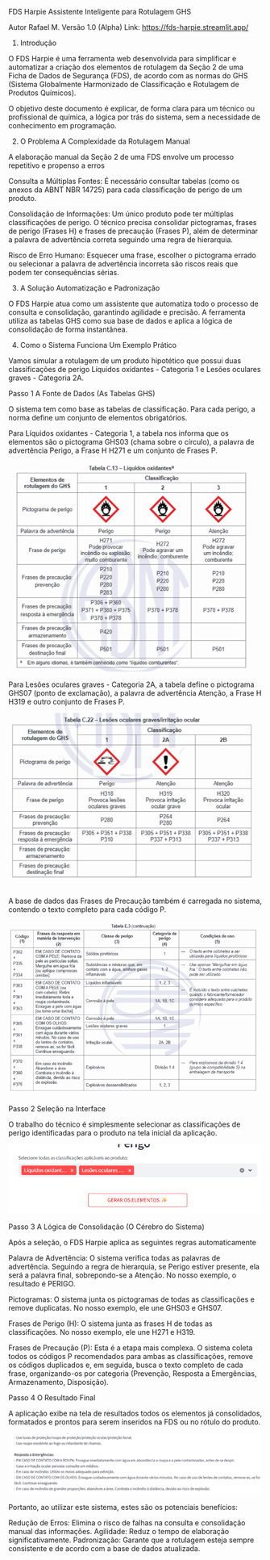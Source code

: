 FDS Harpie Assistente Inteligente para Rotulagem GHS

Autor Rafael M.
Versão 1.0 (Alpha)
Link: https://fds-harpie.streamlit.app/

1. Introdução

O FDS Harpie é uma ferramenta web desenvolvida para simplificar e automatizar a criação dos elementos de rotulagem da Seção 2 de uma Ficha de Dados de Segurança (FDS), de acordo com as normas do GHS (Sistema Globalmente Harmonizado de Classificação e Rotulagem de Produtos Químicos).

O objetivo deste documento é explicar, de forma clara para um técnico ou profissional de química, a lógica por trás do sistema, sem a necessidade de conhecimento em programação.

2. O Problema A Complexidade da Rotulagem Manual

A elaboração manual da Seção 2 de uma FDS envolve um processo repetitivo e propenso a erros

Consulta a Múltiplas Fontes: É necessário consultar tabelas (como os anexos da ABNT NBR 14725) para cada classificação de perigo de um produto.

Consolidação de Informações: Um único produto pode ter múltiplas classificações de perigo. O técnico precisa consolidar pictogramas, frases de perigo (Frases H) e frases de precaução (Frases P), além de determinar a palavra de advertência correta seguindo uma regra de hierarquia.

Risco de Erro Humano: Esquecer uma frase, escolher o pictograma errado ou selecionar a palavra de advertência incorreta são riscos reais que podem ter consequências sérias.

3. A Solução Automatização e Padronização

O FDS Harpie atua como um assistente que automatiza todo o processo de consulta e consolidação, garantindo agilidade e precisão. A ferramenta utiliza as tabelas GHS como sua base de dados e aplica a lógica de consolidação de forma instantânea.

4. Como o Sistema Funciona Um Exemplo Prático

Vamos simular a rotulagem de um produto hipotético que possui duas classificações de perigo Líquidos oxidantes - Categoria 1 e Lesões oculares graves - Categoria 2A.

Passo 1 A Fonte de Dados (As Tabelas GHS)

O sistema tem como base as tabelas de classificação. Para cada perigo, a norma define um conjunto de elementos obrigatórios.

Para Líquidos oxidantes - Categoria 1, a tabela nos informa que os elementos são o pictograma GHS03 (chama sobre o círculo), a palavra de advertência Perigo, a Frase H H271 e um conjunto de Frases P.

![Tabela para Líquidos Oxidantes](https://raw.githubusercontent.com/meanmathics/fds-harpie/refs/heads/main/img/img1.png)

Para Lesões oculares graves - Categoria 2A, a tabela define o pictograma GHS07 (ponto de exclamação), a palavra de advertência Atenção, a Frase H H319 e outro conjunto de Frases P.

![Tabela para Danos Oculares](https://raw.githubusercontent.com/meanmathics/fds-harpie/refs/heads/main/img/img2.png)


A base de dados das Frases de Precaução também é carregada no sistema, contendo o texto completo para cada código P.

![Tabela de Frases de Precaução](https://raw.githubusercontent.com/meanmathics/fds-harpie/refs/heads/main/img/img3.png)


Passo 2 Seleção na Interface

O trabalho do técnico é simplesmente selecionar as classificações de perigo identificadas para o produto na tela inicial da aplicação.

![Tela Inicial](https://raw.githubusercontent.com/meanmathics/fds-harpie/refs/heads/main/img/img4.png)


Passo 3 A Lógica de Consolidação (O Cérebro do Sistema)

Após a seleção, o FDS Harpie aplica as seguintes regras automaticamente

Palavra de Advertência: O sistema verifica todas as palavras de advertência. Seguindo a regra de hierarquia, se Perigo estiver presente, ela será a palavra final, sobrepondo-se a Atenção. No nosso exemplo, o resultado é PERIGO.

Pictogramas: O sistema junta os pictogramas de todas as classificações e remove duplicatas. No nosso exemplo, ele une GHS03 e GHS07.

Frases de Perigo (H): O sistema junta as frases H de todas as classificações. No nosso exemplo, ele une H271 e H319.

Frases de Precaução (P): Esta é a etapa mais complexa. O sistema coleta todos os códigos P recomendados para ambas as classificações, remove os códigos duplicados e, em seguida, busca o texto completo de cada frase, organizando-os por categoria (Prevenção, Resposta a Emergências, Armazenamento, Disposição).

Passo 4 O Resultado Final

A aplicação exibe na tela de resultados todos os elementos já consolidados, formatados e prontos para serem inseridos na FDS ou no rótulo do produto.

![Tela de Resultado](https://raw.githubusercontent.com/meanmathics/fds-harpie/refs/heads/main/img/img5.png)


Portanto, ao utilizar este sistema, estes são os potenciais benefícios:

Redução de Erros: Elimina o risco de falhas na consulta e consolidação manual das informações.
Agilidade: Reduz o tempo de elaboração significativamente.
Padronização: Garante que a rotulagem esteja sempre consistente e de acordo com a base de dados atualizada.


